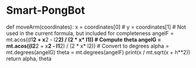 # Smart-PongBot
def moveArm(coordinates):
    x = coordinates[0]
    # y = coordinates[1]  # Not used in the current formula, but included for completeness
    angelF = mt.acos((l1**2 + x**2 - l2**2) / (2 * x* l1))
    # Compute theta
    angelG = mt.acos((l2**2 + x**2 - l1**2) / (2 * x* l2))
    # Convert to degrees
    alpha = mt.degrees(angelG)
    theta = mt.degrees(angelF)
    print(x / mt.sqrt(x + h**2))
    return alpha, theta

